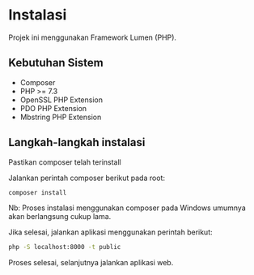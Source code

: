 # Instalasi

Projek ini menggunakan Framework Lumen (PHP).

## Kebutuhan Sistem

- Composer
- PHP >= 7.3
- OpenSSL PHP Extension
- PDO PHP Extension
- Mbstring PHP Extension

## Langkah-langkah instalasi

Pastikan composer telah terinstall

Jalankan perintah composer berikut pada root:

```bash
composer install
```

Nb: Proses instalasi menggunakan composer pada Windows umumnya akan berlangsung cukup lama.

Jika selesai, jalankan aplikasi menggunakan perintah berikut:

```bash
php -S localhost:8000 -t public
```

Proses selesai, selanjutnya jalankan aplikasi web.